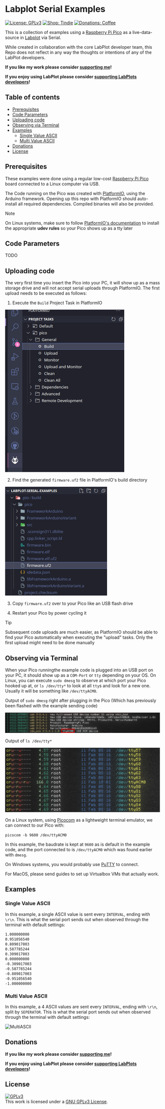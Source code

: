 # Labplot Serial Examples <!-- omit in toc -->

[![License: GPLv3](https://img.shields.io/badge/license-GPLv3-red?style=flat-square)](https://www.gnu.org/licenses/gpl-3.0.html)
[![Shop: Tindie](https://img.shields.io/badge/shop-Tindie-blue?style=flat-square)](https://www.tindie.com/stores/binary-6/?ref=offsite_badges&utm_source=sellers_Chrismettal&utm_medium=badges&utm_campaign=badge_medium)
[![Donations: Coffee](https://img.shields.io/badge/donations-Coffee-brown?style=flat-square)](https://github.com/Chrismettal#donations)

This is a collection of examples using a [Raspberry Pi Pico](https://www.raspberrypi.com/products/raspberry-pi-pico/) as a live-data-source in [Labplot](https://labplot.kde.org/) via Serial.

While created in collaboration with the core LabPlot developer team, this Repo does not reflect in any way the thoughts or intentions of any of the LabPlot developers.

**If you like my work please consider [supporting me](https://github.com/Chrismettal#donations)!**

**If you enjoy using LabPlot please consider [supporting LabPlots developers](https://labplot.kde.org/donate/)!**

## Table of contents <!-- omit in toc -->

- [Prerequisites](#prerequisites)
- [Code Parameters](#code-parameters)
- [Uploading code](#uploading-code)
- [Observing via Terminal](#observing-via-terminal)
- [Examples](#examples)
    - [Single Value ASCII](#single-value-ascii)
    - [Multi Value ASCII](#multi-value-ascii)
- [Donations](#donations)
- [License](#license)

## Prerequisites

These examples were done using a regular low-cost [Raspberry Pi Pico](https://www.raspberrypi.com/products/raspberry-pi-pico/) board connected to a Linux computer via USB.

The Code running on the Pico was created with [PlatformIO](https://platformio.org/), using the Arduino framework. Opening up this repo with PlatformIO should auto-install all required dependencies. Compiled binaries will also be provided.

> [!NOTE]
>On Linux systems, make sure to follow [PlatformIO's documentation](https://docs.platformio.org/en/latest/core/installation/udev-rules.html) to install the appropriate **udev rules** so your Pico shows up as a tty later

## Code Parameters

TODO

## Uploading code

The very first time you insert the Pico into your PC, it will show up as a mass storage drive and will not accept serial uploads through PlatformIO. The first upload needs to be executed as follows:

1. Execute the `Build` Project Task in PlatformIO

![Build](/img/Pio_build.png)

2. Find the generated `firmware.uf2` file in PlatformIO's build directory

![firmware](/img/firmware.png)

3. Copy `firmware.uf2` over to your Pico like an USB flash drive

4. Restart your Pico by power cycling it


> [!TIP]
> Subsequent code uploads are much easier, as PlatformIO should be able to find your Pico automatically when executing the "upload" tasks. Only the first upload might need to be done manually

## Observing via Terminal

When your Pico runningthe example code is plugged into an USB port on your PC, it should show up as a `COM-Port` or `tty` depending on your OS. On Linux, you can execute `sudo dmesg` to observe at which port your Pico hooked up at, or `ls /dev/tty*` to look at all `tty`s and look for a new one. Usually it will be something like `/dev/ttyACM0`.

Output of `sudo dmesg` right after plugging in the Pico (Which has previously been flashed with the example sending code)

![tty](/img/tty.png)

Output of `ls /dev/tty*`

![lstty](/img/lstty.png)

On a Linux system, using [Picocom](https://github.com/npat-efault/picocom) as a lightweight terminal emulator, we can connect to our Pico with:

`picocom -b 9600 /dev/ttyACM0`

In this example, the baudrate is kept at `9600` as is default in the example code, and the port connected to is `/dev/ttyACM0` which was found earlier with `dmesg`.

On Windows systems, you would probably use [PuTTY](https://putty.org/) to connect.

For MacOS, please send guides to set up Virtualbox VMs that actually work.

## Examples

### Single Value ASCII

In this example, a single ASCII value is sent every `INTERVAL`, ending with `\r\n`. This is what the serial port sends out when observed through the terminal with default settings:

```
1.000000000
0.951056540
0.809017003
0.587785244
0.309017003
0.000000000
-0.309017003
-0.587785244
-0.809017003
-0.951056540
-1.000000000
```

### Multi Value ASCII

In this example, a 4 ASCII values are sent every `INTERVAL`, ending with `\r\n`, split by `SEPERATOR`. This is what the serial port sends out when observed through the terminal with default settings:

![MultiASCII](/img/MultiASCII.gif)

## Donations

**If you like my work please consider [supporting me](https://github.com/Chrismettal#donations)!**

**If you enjoy using LabPlot please consider [supporting LabPlots developers](https://labplot.kde.org/donate/)!**

## License

 <a rel="GPLlicense" href="https://www.gnu.org/licenses/gpl-3.0.html"><img alt="GPLv3" style="border-width:0" src="https://www.gnu.org/graphics/gplv3-or-later.png" /></a><br />This work is licensed under a <a rel="GPLlicense" href="https://www.gnu.org/licenses/gpl-3.0.html">GNU GPLv3 License</a>.
